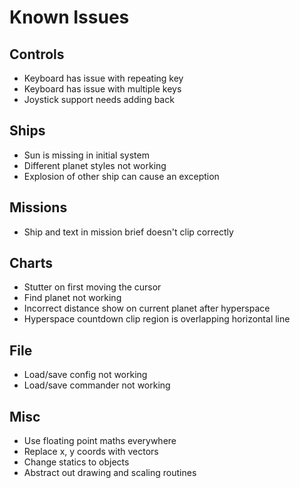 # Known Issues

## Controls
- Keyboard has issue with repeating key
- Keyboard has issue with multiple keys
- Joystick support needs adding back

## Ships
- Sun is missing in initial system
- Different planet styles not working
- Explosion of other ship can cause an exception

## Missions
- Ship and text in mission brief doesn't clip correctly

## Charts
- Stutter on first moving the cursor
- Find planet not working
- Incorrect distance show on current planet after hyperspace
- Hyperspace countdown clip region is overlapping horizontal line

## File
- Load/save config not working
- Load/save commander not working

## Misc
- Use floating point maths everywhere
- Replace x, y coords with vectors
- Change statics to objects
- Abstract out drawing and scaling routines